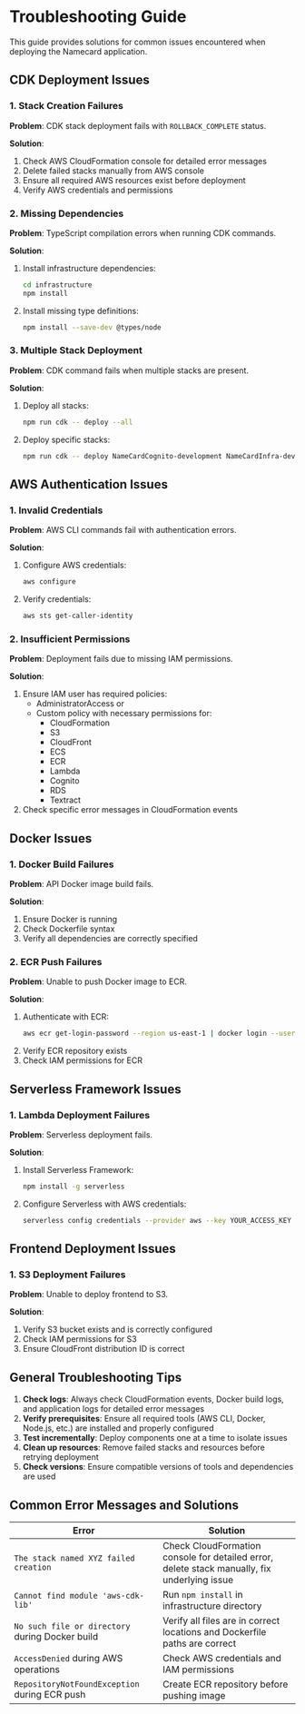 # Troubleshooting Guide

This guide provides solutions for common issues encountered when deploying the Namecard application.

## CDK Deployment Issues

### 1. Stack Creation Failures

**Problem**: CDK stack deployment fails with `ROLLBACK_COMPLETE` status.

**Solution**:
1. Check AWS CloudFormation console for detailed error messages
2. Delete failed stacks manually from AWS console
3. Ensure all required AWS resources exist before deployment
4. Verify AWS credentials and permissions

### 2. Missing Dependencies

**Problem**: TypeScript compilation errors when running CDK commands.

**Solution**:
1. Install infrastructure dependencies:
   ```bash
   cd infrastructure
   npm install
   ```
2. Install missing type definitions:
   ```bash
   npm install --save-dev @types/node
   ```

### 3. Multiple Stack Deployment

**Problem**: CDK command fails when multiple stacks are present.

**Solution**:
1. Deploy all stacks:
   ```bash
   npm run cdk -- deploy --all
   ```
2. Deploy specific stacks:
   ```bash
   npm run cdk -- deploy NameCardCognito-development NameCardInfra-development
   ```

## AWS Authentication Issues

### 1. Invalid Credentials

**Problem**: AWS CLI commands fail with authentication errors.

**Solution**:
1. Configure AWS credentials:
   ```bash
   aws configure
   ```
2. Verify credentials:
   ```bash
   aws sts get-caller-identity
   ```

### 2. Insufficient Permissions

**Problem**: Deployment fails due to missing IAM permissions.

**Solution**:
1. Ensure IAM user has required policies:
   - AdministratorAccess or
   - Custom policy with necessary permissions for:
     - CloudFormation
     - S3
     - CloudFront
     - ECS
     - ECR
     - Lambda
     - Cognito
     - RDS
     - Textract
2. Check specific error messages in CloudFormation events

## Docker Issues

### 1. Docker Build Failures

**Problem**: API Docker image build fails.

**Solution**:
1. Ensure Docker is running
2. Check Dockerfile syntax
3. Verify all dependencies are correctly specified

### 2. ECR Push Failures

**Problem**: Unable to push Docker image to ECR.

**Solution**:
1. Authenticate with ECR:
   ```bash
   aws ecr get-login-password --region us-east-1 | docker login --username AWS --password-stdin YOUR_ACCOUNT_ID.dkr.ecr.us-east-1.amazonaws.com
   ```
2. Verify ECR repository exists
3. Check IAM permissions for ECR

## Serverless Framework Issues

### 1. Lambda Deployment Failures

**Problem**: Serverless deployment fails.

**Solution**:
1. Install Serverless Framework:
   ```bash
   npm install -g serverless
   ```
2. Configure Serverless with AWS credentials:
   ```bash
   serverless config credentials --provider aws --key YOUR_ACCESS_KEY --secret YOUR_SECRET_KEY
   ```

## Frontend Deployment Issues

### 1. S3 Deployment Failures

**Problem**: Unable to deploy frontend to S3.

**Solution**:
1. Verify S3 bucket exists and is correctly configured
2. Check IAM permissions for S3
3. Ensure CloudFront distribution ID is correct

## General Troubleshooting Tips

1. **Check logs**: Always check CloudFormation events, Docker build logs, and application logs for detailed error messages
2. **Verify prerequisites**: Ensure all required tools (AWS CLI, Docker, Node.js, etc.) are installed and properly configured
3. **Test incrementally**: Deploy components one at a time to isolate issues
4. **Clean up resources**: Remove failed stacks and resources before retrying deployment
5. **Check versions**: Ensure compatible versions of tools and dependencies are used

## Common Error Messages and Solutions

| Error | Solution |
|-------|----------|
| `The stack named XYZ failed creation` | Check CloudFormation console for detailed error, delete stack manually, fix underlying issue |
| `Cannot find module 'aws-cdk-lib'` | Run `npm install` in infrastructure directory |
| `No such file or directory` during Docker build | Verify all files are in correct locations and Dockerfile paths are correct |
| `AccessDenied` during AWS operations | Check AWS credentials and IAM permissions |
| `RepositoryNotFoundException` during ECR push | Create ECR repository before pushing image |
